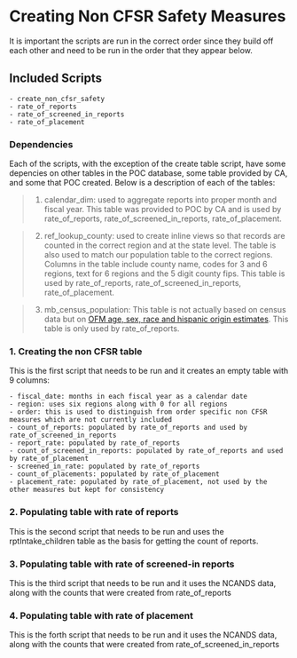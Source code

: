 # Creating Non CFSR Safety Measures

It is important the scripts are run in the correct order since they build off each other and need to be run in the order that they appear below.

## Included Scripts
    
    - create_non_cfsr_safety
    - rate_of_reports
    - rate_of_screened_in_reports
    - rate_of_placement

### Dependencies

Each of the scripts, with the exception of the create table script, have some depencies on other tables in the POC database, some table provided by CA, and some that POC created. Below is a description of each of the tables:

> 1. calendar_dim: used to aggregate reports into proper month and fiscal year. This table was provided to POC by CA and is used by rate_of_reports, rate_of_screened_in_reports, rate_of_placement.

> 2. ref_lookup_county: used to create inline views so that records are counted in the correct region and at the state level. The table is also used to match our population table to the correct regions. Columns in the table include county name, codes for 3 and 6 regions, text for 6 regions and the 5 digit county fips. This table is used by rate_of_reports, rate_of_screened_in_reports, rate_of_placement.

> 3. mb_census_population: This table is not actually based on census data but on [OFM age, sex, race and hispanic origin estimates](http://www.ofm.wa.gov/pop/asr/default.asp). This table is only used by rate_of_reports.

### 1. Creating the non CFSR table

This is the first script that needs to be run and it creates an empty table with 9 columns:

    - fiscal_date: months in each fiscal year as a calendar date
    - region: uses six regions along with 0 for all regions
    - order: this is used to distinguish from order specific non CFSR measures which are not currently included
    - count_of_reports: populated by rate_of_reports and used by rate_of_screened_in_reports
	- report_rate: populated by rate_of_reports
	- count_of_screened_in_reports: populated by rate_of_reports and used by rate_of_placement
	- screened_in_rate: populated by rate_of_reports
	- count_of_placements: populated by rate_of_placement
	- placement_rate: populated by rate_of_placement, not used by the other measures but kept for consistency

### 2. Populating table with rate of reports

This is the second script that needs to be run and uses the rptIntake_children table as the basis for getting the count of reports. 

### 3. Populating table with rate of screened-in reports

This is the third script that needs to be run and it uses the NCANDS data, along with the counts that were created from rate_of_reports

### 4. Populating table with rate of placement

This is the forth script that needs to be run and it uses the NCANDS data, along with the counts that were created from rate_of_screened_in_reports

